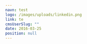 ```yaml
---
navn: test
logo: /images/uploads/linkedin.png
link: te
cmsUserSlug: ""
date: 2016-03-25 
position: null
---
```


